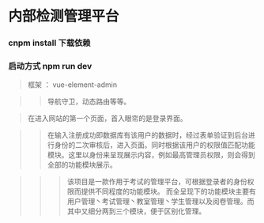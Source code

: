# 内部检测管理平台

### cnpm install 下载依赖

### 启动方式 npm run dev

> 框架 ：  vue-element-admin

>> 导航守卫，动态路由等等。

> 在进入网站的第一个页面，首入眼帘的是登录界面。

>> 在输入注册成功即数据库有该用户的数据时，经过表单验证到后台进行身份的二次审核后，进入页面。同时根据该用户的权限值匹配功能模块。这里以身份来呈现展示内容，例如最高管理员权限，则会得到全部的功能模块展示。

>>> 该项目是一款作用于考试的管理平台，可根据登录者的身份权限而提供不同程度的功能模块。
>而全呈现下的功能模块主要有用户管理丶考试管理丶教室管理丶学生管理以及阅卷管理。而其中又细分两到三个模块，便于区别化管理。
